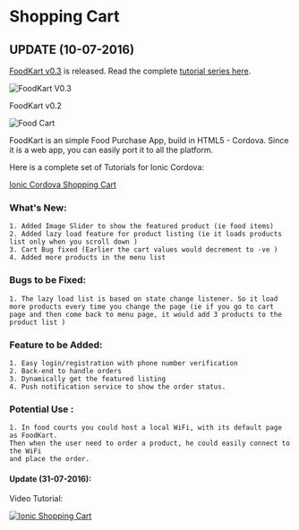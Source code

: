 # Shopping Cart 

## UPDATE (10-07-2016)
[FoodKart v0.3](https://github.com/arjunsk/ionic-firebase-shopping-cart) is released. Read the complete [tutorial series here](http://www.arjunsk.com/tag/firebase/). 

![FoodKart V0.3 ](https://raw.githubusercontent.com/arjunsk/ionic-firebase-shopping-cart/master/fk-latest.png)

FoodKart v0.2

![Food Cart ](https://raw.githubusercontent.com/arjunsk/ionic-shopping-cart-2/master/%23SCREEN_SHOT/screen.png)

FoodKart is an simple Food Purchase App, build in HTML5 - Cordova. Since it is a web app, you can easily port it to all the platform.

Here is a complete set of Tutorials for Ionic Cordova:

[Ionic Cordova Shopping Cart ](http://www.arjunsk.com/tag/shopping-cart/)

###  What's New:
    1. Added Image Slider to show the featured product (ie food items)
    2. Added lazy load feature for product listing (ie it loads products list only when you scroll down )
    3. Cart Bug fixed (Earlier the cart values would decrement to -ve )
    4. Added more products in the menu list

###  Bugs to be Fixed:

    1. The lazy load list is based on state change listener. So it load more products every time you change the page (ie if you go to cart page and then come back to menu page, it would add 3 products to the product list )

###  Feature to be Added:

    1. Easy login/registration with phone number verification
    2. Back-end to handle orders
    3. Dynamically get the featured listing
    4. Push notification service to show the order status.

###  Potential Use :

    1. In food courts you could host a local WiFi, with its default page as FoodKart. 
    Then when the user need to order a product, he could easily connect to the WiFi 
    and place the order.  

#### Update (31-07-2016):

Video Tutorial: 

[![Ionic Shopping Cart](https://img.youtube.com/vi/86u1_-ggsDE/0.jpg)](https://www.youtube.com/watch?v=86u1_-ggsDE&feature=youtu.be)

